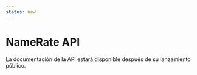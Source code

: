 ```yaml
---
status: new
---
```


# NameRate API

La documentación de la API estará disponible después de su lanzamiento público.
